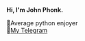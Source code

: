  <b> Hi, I'm John Phonk.</b>



<!--<div align="center" style="text-align:center">
  <img src="https://github-readme-stats.vercel.app/api?&show_icons=true&theme=tokyonight&show_icons=true&username=john-phonk"/></br>
  <img src="https://komarev.com/ghpvc/?username=john-phonk&color=565f89&style=flat"/></br>
  
  
  
</div>-->

🐍Average python enjoyer</br>
🚀<a href='https://t.me/john_phonk'>My Telegram</a></br>

<!--<img src="https://spotify-github-profile.vercel.app/api/view?uid=n8omzwxrpp7dnfpwxfif66pst&cover_image=false&theme=natemoo-re&bar_color=53b14f&bar_color_cover=false"/>-->

